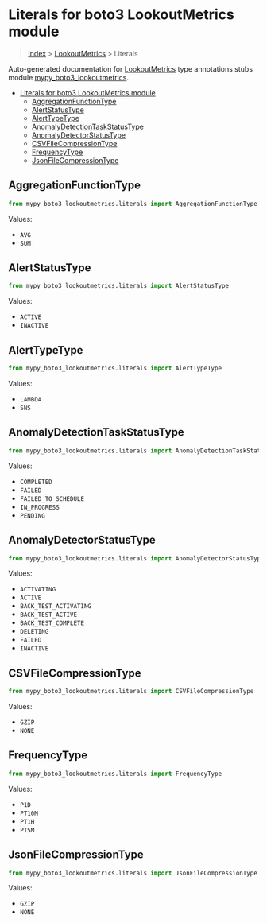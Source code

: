 # Literals for boto3 LookoutMetrics module

> [Index](..) > [LookoutMetrics](.) > Literals

Auto-generated documentation for
[LookoutMetrics](https://boto3.amazonaws.com/v1/documentation/api/1.17.73/reference/services/lookoutmetrics.html#LookoutMetrics)
type annotations stubs module
[mypy_boto3_lookoutmetrics](https://pypi.org/project/mypy-boto3-lookoutmetrics/).

- [Literals for boto3 LookoutMetrics module](#literals-for-boto3-lookoutmetrics-module)
  - [AggregationFunctionType](#aggregationfunctiontype)
  - [AlertStatusType](#alertstatustype)
  - [AlertTypeType](#alerttypetype)
  - [AnomalyDetectionTaskStatusType](#anomalydetectiontaskstatustype)
  - [AnomalyDetectorStatusType](#anomalydetectorstatustype)
  - [CSVFileCompressionType](#csvfilecompressiontype)
  - [FrequencyType](#frequencytype)
  - [JsonFileCompressionType](#jsonfilecompressiontype)

## AggregationFunctionType

```python
from mypy_boto3_lookoutmetrics.literals import AggregationFunctionType
```

Values:

- `AVG`
- `SUM`

## AlertStatusType

```python
from mypy_boto3_lookoutmetrics.literals import AlertStatusType
```

Values:

- `ACTIVE`
- `INACTIVE`

## AlertTypeType

```python
from mypy_boto3_lookoutmetrics.literals import AlertTypeType
```

Values:

- `LAMBDA`
- `SNS`

## AnomalyDetectionTaskStatusType

```python
from mypy_boto3_lookoutmetrics.literals import AnomalyDetectionTaskStatusType
```

Values:

- `COMPLETED`
- `FAILED`
- `FAILED_TO_SCHEDULE`
- `IN_PROGRESS`
- `PENDING`

## AnomalyDetectorStatusType

```python
from mypy_boto3_lookoutmetrics.literals import AnomalyDetectorStatusType
```

Values:

- `ACTIVATING`
- `ACTIVE`
- `BACK_TEST_ACTIVATING`
- `BACK_TEST_ACTIVE`
- `BACK_TEST_COMPLETE`
- `DELETING`
- `FAILED`
- `INACTIVE`

## CSVFileCompressionType

```python
from mypy_boto3_lookoutmetrics.literals import CSVFileCompressionType
```

Values:

- `GZIP`
- `NONE`

## FrequencyType

```python
from mypy_boto3_lookoutmetrics.literals import FrequencyType
```

Values:

- `P1D`
- `PT10M`
- `PT1H`
- `PT5M`

## JsonFileCompressionType

```python
from mypy_boto3_lookoutmetrics.literals import JsonFileCompressionType
```

Values:

- `GZIP`
- `NONE`
